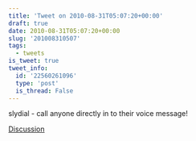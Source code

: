 ```yaml
---
title: 'Tweet on 2010-08-31T05:07:20+00:00'
draft: true
date: 2010-08-31T05:07:20+00:00
slug: '201008310507'
tags:
  - tweets
is_tweet: true
tweet_info:
  id: '22560261096'
  type: 'post'
  is_thread: False
---
```




slydial - call anyone directly in to their voice message!

[Discussion](https://x.com/sytelus/status/22560261096)
